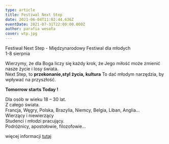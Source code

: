 ```yaml
---
type: article
title: Festiwal Next Step
date: 2021-06-04T11:02:44.636Z
eventDate: 2021-07-31T22:00:00.000Z
author: parafia wesoła
cover: wtp.jpg
---
```

Festiwal Next Step - Międzynarodowy Festiwal dla młodych\
1-8 sierpnia

Wierzymy, że dla Boga liczy się każdy krok, że Jego miłość może zmienić nasze życie i losy świata.\
Next Step, to **przekonanie,styl życia, kultura** To dać młodym narzędzia, by wpływać na przyszłość.

**Tomorrow starts Today !**

Dla osób w wieku 18 – 30 lat.\
Z całego świata. \
Francja, Węgry, Polska, Brazylia, Niemcy, Belgia, Liban, Anglia…\
Wierzący i niewierzący\
Studenci i młodzi pracujący.\
Podróżnicy, apostołowie, filozofowie…

więcej informacji [tutaj](https://welcometoparadise.fr/pl/festiwal-next-step/)

<!--EndFragment-->